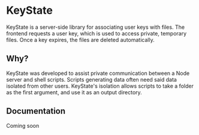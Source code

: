 # KeyState

KeyState is a server-side library for associating user keys with files. The frontend requests a user key, which is used to access private, temporary files. Once a key expires, the files are deleted automatically.

## Why?

KeyState was developed to assist private communication between a Node server and shell scripts. Scripts generating data often need said data isolated from other users. KeyState's isolation allows scripts to take a folder as the first argument, and use it as an output directory.

## Documentation

Coming soon